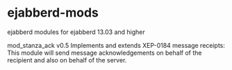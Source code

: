 ejabberd-mods
=============

ejabberd modules for ejabberd 13.03 and higher

mod_stanza_ack v0.5 
Implements and extends XEP-0184 message receipts:
This module will send message acknowledgements on behalf of the recipient and also on behalf of the server.